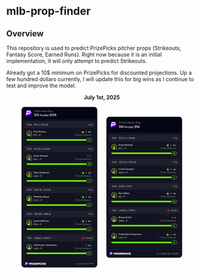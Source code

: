 # mlb-prop-finder

## Overview
This repository is used to predict PrizePicks pitcher props (Strikeouts, Fantasy Score, Earned Runs). Right now because it is an initial implementation, it will only attempt to predict Strikeouts.

Already got a 10$ minimum on PrizePicks for discounted projections. Up a few hundred dollars currently, I will update this for big wins as I continue to test and improve the model.
<p align="center">
  <strong>July 1st, 2025</strong>
  <br/><br/>
  <img src="images/image.png" alt="Sample 1" width="200" style="margin-right:20px; vertical-align:middle;"/>
  <img src="images/image2.png" alt="Sample 2" width="200" style="vertical-align:middle;"/>
</p>
